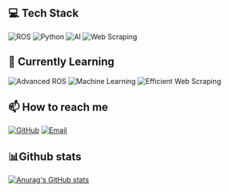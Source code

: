## 💻 Tech Stack
<p align="left">
  <img src="https://img.shields.io/badge/-ROS-22314E?style=for-the-badge&logo=ros&logoColor=white" alt="ROS">
  <img src="https://img.shields.io/badge/-Python-3776AB?style=for-the-badge&logo=python&logoColor=white" alt="Python">
  <img src="https://img.shields.io/badge/-Artificial%20Intelligence-FF6F61?style=for-the-badge&logo=ai&logoColor=white" alt="AI">
  <img src="https://img.shields.io/badge/-Web%20Scraping-4DB33D?style=for-the-badge&logo=scrapy&logoColor=white" alt="Web Scraping">
</p>

## 🌱 Currently Learning
<p align="left">
  <img src="https://img.shields.io/badge/-Advanced%20ROS-22314E?style=flat-square&logo=ros&logoColor=white" alt="Advanced ROS">
  <img src="https://img.shields.io/badge/-Machine%20Learning-FF6F61?style=flat-square&logo=tensorflow&logoColor=white" alt="Machine Learning">
  <img src="https://img.shields.io/badge/-Efficient%20Web%20Scraping-4DB33D?style=flat-square&logo=scrapy&logoColor=white" alt="Efficient Web Scraping">
</p>

## 📫 How to reach me
<p align="left">
  <a href="https://github.com/Crosery"><img src="https://img.shields.io/badge/-GitHub-181717?style=for-the-badge&logo=github&logoColor=white" alt="GitHub"></a>
  <a href="mailto:luoxi2024@foxmail.com"><img src="https://img.shields.io/badge/-Email-D14836?style=for-the-badge&logo=gmail&logoColor=white" alt="Email"></a>
</p>

## 📊Github stats
[![Anurag's GitHub stats](https://github-readme-stats.vercel.app/api?username=Crosery&theme=onedark)](https://github.com/anuraghazra/github-readme-stats)





